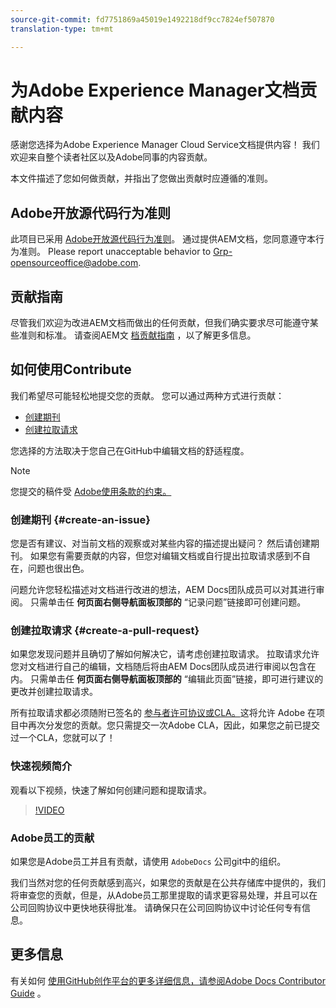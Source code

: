 ```yaml
---
source-git-commit: fd7751869a45019e1492218df9cc7824ef507870
translation-type: tm+mt

---
```

# 为Adobe Experience Manager文档贡献内容

感谢您选择为Adobe Experience Manager Cloud Service文档提供内容！ 我们欢迎来自整个读者社区以及Adobe同事的内容贡献。

本文件描述了您如何做贡献，并指出了您做出贡献时应遵循的准则。

## Adobe开放源代码行为准则

此项目已采用 [Adobe开放源代码行为准则](code-of-conduct.md)。 通过提供AEM文档，您同意遵守本行为准则。 Please report unacceptable behavior to [Grp-opensourceoffice@adobe.com](mailto:Grp-opensourceoffice@adobe.com).

## 贡献指南

尽管我们欢迎为改进AEM文档而做出的任何贡献，但我们确实要求尽可能遵守某些准则和标准。 请查阅AEM文 [档贡献指南](guidelines.md) ，以了解更多信息。

## 如何使用Contribute

我们希望尽可能轻松地提交您的贡献。 您可以通过两种方式进行贡献：

* [创建期刊](#create-an-issue)
* [创建拉取请求](#create-a-pull-request)

您选择的方法取决于您自己在GitHub中编辑文档的舒适程度。

>[!NOTE]
>
>您提交的稿件受 [Adobe使用条款的约束。](https://www.adobe.com/legal/terms.html)

### 创建期刊 {#create-an-issue}

您是否有建议、对当前文档的观察或对某些内容的描述提出疑问？ 然后请创建期刊。 如果您有需要贡献的内容，但您对编辑文档或自行提出拉取请求感到不自在，问题也很出色。

问题允许您轻松描述对文档进行改进的想法，AEM Docs团队成员可以对其进行审阅。 只需单击任 **何页面右侧导航面板顶部的** “记录问题”链接即可创建问题。

### 创建拉取请求 {#create-a-pull-request}

如果您发现问题并且确切了解如何解决它，请考虑创建拉取请求。 拉取请求允许您对文档进行自己的编辑，文档随后将由AEM Docs团队成员进行审阅以包含在内。 只需单击任 **何页面右侧导航面板顶部的** “编辑此页面”链接，即可进行建议的更改并创建拉取请求。

所有拉取请求都必须随附已签名的 [参与者许可协议或CLA。](https://opensource.adobe.com/cla.html)这将允许 Adobe 在项目中再次分发您的贡献。您只需提交一次Adobe CLA，因此，如果您之前已提交过一个CLA，您就可以了！

### 快速视频简介

观看以下视频，快速了解如何创建问题和提取请求。

>[!VIDEO](https://video.tv.adobe.com/v/27069)

### Adobe员工的贡献

如果您是Adobe员工并且有贡献，请使用 `AdobeDocs` 公司git中的组织。

我们当然对您的任何贡献感到高兴，如果您的贡献是在公共存储库中提供的，我们将审查您的贡献，但是，从Adobe员工那里提取的请求更容易处理，并且可以在公司回购协议中更快地获得批准。 请确保只在公司回购协议中讨论任何专有信息。

## 更多信息

有关如何 [使用GitHub创作平台的更多详细信息，请参阅Adobe Docs Contributor Guide](https://docs.adobe.com/help/en/contributor/contributor-guide/introduction.html) 。